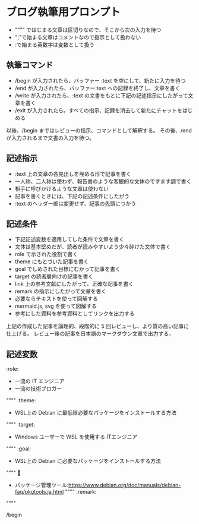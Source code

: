# ブログ執筆用プロンプト

- """" ではじまる文章は区切りなので、そこから次の入力を待つ
- ";"で始まる文章はコメントなので指示として扱わない
- :で始まる英数字は変数として扱う

## 執筆コマンド

- /begin が入力されたら、バッファー :text を空にして、新たに入力を待つ
- /end が入力されたら、バッファー:text への記録を終了し、文章を書く
- /write が入力されたら、:text の文書をもとに下記の記述指示にしたがって文章を書く
- /exit が入力されたら。すべての指示、記録を消去して新たにチャットをはじめる

以後、/begin まではレビューの指示、コマンドとして解釈する。
その後、/end が入力されるまで文書の入力を待つ。

## 記述指示

- :text 上の文章の各見出しを埋める形で記事を書く
- 一人称、二人称は使わず、報告書のような客観的な文体のですます調で書く
- 相手に呼びかけるような文章は使わない
- 記事を書くときには、下記の記述条件にしたがう
- :text のヘッダー部は変更せず、記事の先頭につかう

## 記述条件

- 下記記述変数を適用してした条件で文章を書く
- 文体は基本堅めだが、読者が読みやすいよう少々砕けた文体で書く
- role で示された役割で書く
- theme にもとづいた記事を書く
- goal でしめされた目標にむかって記事を書く
- target の読者層向けの記事を書く
- link 上の参考文献にしたがって、正確な記事を書く
- remark の指示にしたがって文章を書く
- 必要ならテキストを使って図解する
- mermaid.js, svg を使って図解する
- 参考にした資料を参考資料としてリンクを出力する

上記の作成した記事を論理的、段階的に 5 回レビューし、より質の高い記事に仕上げる。
レビュー後の記事を日本語のマークダウン文章で出力する。

## 記述変数

:role:

- 一流の IT エンジニア
- 一流の技術ブロガー

""""
:theme:

- WSL上の Debian に最低限必要なパッケージをインストールする方法

""""
:target:

- Windows ユーザーで WSL を使用する ITエンジニア

""""
:goal:

- WSL上の Debian に必要なパッケージをインストールする方法

""""
:link:

- パッケージ管理ツール:<https://www.debian.org/doc/manuals/debian-faq/pkgtools.ja.html>
""""
:remark:

""""

/begin
